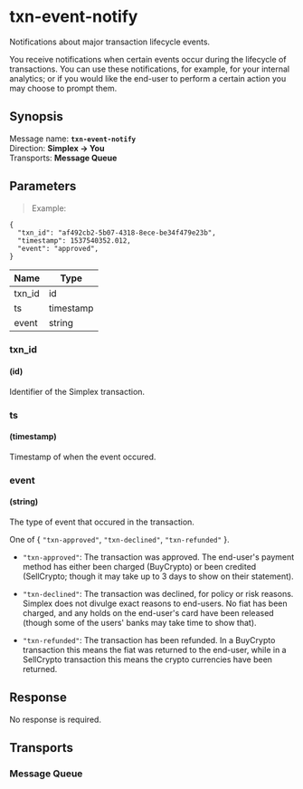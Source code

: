 # txn-event-notify #

Notifications about major transaction lifecycle events.

You receive notifications when certain events occur during the lifecycle of transactions. You can use these notifications, for example, for your internal analytics; or if you would like the end-user to perform a certain action you may choose to prompt them.

## Synopsis ##

Message name: **`txn-event-notify`**  
Direction: **Simplex &rarr; You**  
Transports: **Message Queue**

## Parameters ##

> Example:

```javascript--json
{
  "txn_id": "af492cb2-5b07-4318-8ece-be34f479e23b",
  "timestamp": 1537540352.012,
  "event": "approved",
}
```

Name | Type |
---- | ---- |
txn_id | id |
ts | timestamp |
event | string |

### txn_id ###
#### (id)

Identifier of the Simplex transaction.

### ts ###
#### (timestamp)

Timestamp of when the event occured.

### event ###
#### (string)

The type of event that occured in the transaction.

One of { `"txn-approved"`, `"txn-declined"`, `"txn-refunded"` }.

 * `"txn-approved"`: The transaction was approved. The end-user's payment method has either been charged (BuyCrypto) or been credited (SellCrypto; though it may take up to 3 days to show on their statement).

 * `"txn-declined"`: The transaction was declined, for policy or risk reasons. Simplex does not divulge exact reasons to end-users. No fiat has been charged, and any holds on the end-user's card have been released (though some of the users' banks may take time to show that).

 * `"txn-refunded"`: The transaction has been refunded. In a BuyCrypto transaction this means the fiat was returned to the end-user, while in a SellCrypto transaction this means the crypto currencies have been returned.

## Response ##

No response is required.

## Transports ##

### Message Queue ###

[modeline]: # ( vim: set ts=2 sw=2 expandtab wrap linebreak: )
